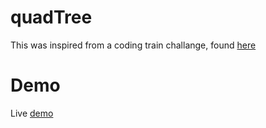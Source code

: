 # quadTree
This was inspired from a coding train challange, found [here](https://github.com/CodingTrain/website/tree/master/CodingChallenges/CC_098.1_QuadTree/P5)

# Demo

Live [demo](https://tweety79rw.github.io/quadTree/)
